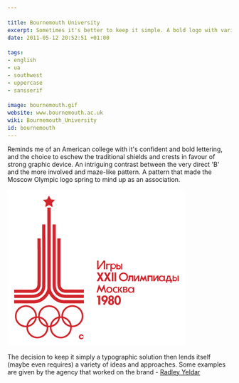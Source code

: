 ```yaml
---

title: Bournemouth University
excerpt: Sometimes it's better to keep it simple. A bold logo with variations provided by different treatments - a very modern trend.
date: 2011-05-12 20:52:51 +01:00

tags:
- english
- ua
- southwest
- uppercase
- sansserif

image: bournemouth.gif
website: www.bournemouth.ac.uk
wiki: Bournemouth_University
id: bournemouth
---
```


Reminds me of an American college with it's confident and bold lettering, and the choice to eschew the traditional shields and crests in favour of strong graphic device. An intriguing contrast between the very direct 'B' and the more involved and maze-like pattern. A pattern that made the Moscow Olympic logo spring to mind up as an association.

<img src="/images/logospotter/69.gif" alt="Moscow Olympic Logo" title="Moscow Olympic Logo" width="400" height="350" class="alignnone size-full wp-image-525" />

The decision to keep it simply a typographic solution then lends itself (maybe even requires) a variety of ideas and approaches. Some examples are given by the agency that worked on the brand - [Radley Yeldar](http://ry.com/media/3178/radley-yeldar-brand-book.pdf)
